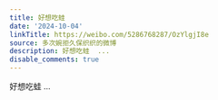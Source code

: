 ```yaml
---
title: 好想吃蛙
date: '2024-10-04'
linkTitle: https://weibo.com/5286768287/OzYlgjI8e
source: 多次婉拒久保织织的微博
description: 好想吃蛙  ...
disable_comments: true
---
```

好想吃蛙  ...
